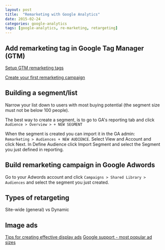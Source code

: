 ```yaml
---
layout: post
title:  "Remarketing with Google Analytics"
date: 2015-02-24
categories: google-analytics
tags: [google-analytics, re-marketing, retargeting]
---
```


## Add remarketing tag in Google Tag Manager (GTM)
<a href="https://support.google.com/tagmanager/answer/3002580" target="_blank">Setup GTM remarketing tags</a>

[Create your first remarketing campaign](https://support.google.com/adwords/answer/3210317?hl=en)

## Building a segment/list
Narrow your list down to users with most buying potential (the segment size must not be below 100 people).

The best way to create a segment, is to go to GA's reporting tab and click `Audience > Overview > + NEW SEGMENT`

When the segment is created you can import it in the GA admin: `Remarketing > Audiences + NEW AUDIENCE`. Select View and Account and click Next. In Define Audience click Import Segment and select the Segment you just defined in reporting.

## Build remarketing campaign in Google Adwords
Go to your Adwords account and click `Campaigns > Shared Library > Audiences` and select the segment you just created.

## Types of retargeting
Site-wide (general) vs Dynamic

## Image ads
<a href="https://support.google.com/adwords/answer/1722134?hl=en" target="_blank">Tips for creating effective display ads</a>
<a href="https://support.google.com/adsense/answer/6002621?hl=en#top" target="_blank">Google support - most popular ad sizes</a>